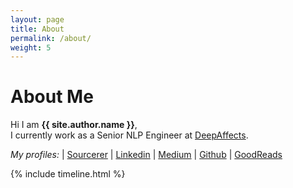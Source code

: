 ```yaml
---
layout: page
title: About
permalink: /about/
weight: 5
---
```


# **About Me**

Hi I am **{{ site.author.name }}**,<br>
I currently work as a Senior NLP Engineer at [DeepAffects](http://www.deepaffects.com/).

*My profiles:* | [Sourcerer](https://sourcerer.io/bedapudi6788) | [Linkedin](https://www.linkedin.com/in/bedapudi-praneeth/) | [Medium](https://medium.com/@praneethbedapudi) | [Github](https://github.com/bedapudi6788/) | [GoodReads](https://www.goodreads.com/winchester6788)


<!-- <div class="row">
{% include skills.html title="Programming Skills" source=site.data.programming-skills %}
{% include skills.html title="Other Skills" source=site.data.other-skills %}
</div> -->

<div class="row">
{% include timeline.html %}
</div>

<!-- Global site tag (gtag.js) - Google Analytics -->
<script async src="https://www.googletagmanager.com/gtag/js?id=UA-147985030-1"></script>
<script>
  window.dataLayer = window.dataLayer || [];
  function gtag(){dataLayer.push(arguments);}
  gtag('js', new Date());

  gtag('config', 'UA-147985030-1');
</script>

